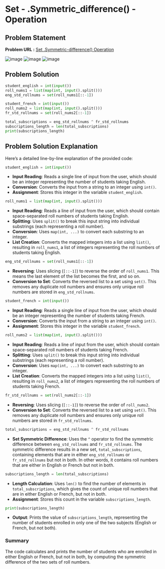 <h1>Set - .Symmetric_difference() - Operation</h1>

## Problem Statement

**Problem URL :** [Set .Symmetric-difference() Operation](https://www.hackerrank.com/challenges/py-set-symmetric-difference-operation/problem?isFullScreen=true)

![image](https://github.com/user-attachments/assets/90766f66-1ca6-41a0-a9d4-8131c43510ce)
![image](https://github.com/user-attachments/assets/8dd0e6ed-7239-4aa9-aeee-b12b18464a4b)
![image](https://github.com/user-attachments/assets/4562f8fe-740d-47a4-b3c9-241ff6634ccb)


## Problem Solution
```py
student_english = int(input())
roll_nums1 = list(map(int, input().split()))
eng_std_rollnums = set(roll_nums1[::-1])

student_french = int(input())
roll_nums2 = list(map(int, input().split()))
fr_std_rollnums = set(roll_nums2[::-1])

total_subscriptions = eng_std_rollnums ^ fr_std_rollnums
subscriptions_length = len(total_subscriptions)
print(subscriptions_length)
```

## Problem Solution Explanation
Here’s a detailed line-by-line explanation of the provided code:

```python
student_english = int(input())
```
- **Input Reading**: Reads a single line of input from the user, which should be an integer representing the number of students taking English.
- **Conversion**: Converts the input from a string to an integer using `int()`.
- **Assignment**: Stores this integer in the variable `student_english`.

```python
roll_nums1 = list(map(int, input().split()))
```
- **Input Reading**: Reads a line of input from the user, which should contain space-separated roll numbers of students taking English.
- **Splitting**: Uses `split()` to break this input string into individual substrings (each representing a roll number).
- **Conversion**: Uses `map(int, ...)` to convert each substring to an integer.
- **List Creation**: Converts the mapped integers into a list using `list()`, resulting in `roll_nums1`, a list of integers representing the roll numbers of students taking English.

```python
eng_std_rollnums = set(roll_nums1[::-1])
```
- **Reversing**: Uses slicing (`[::-1]`) to reverse the order of `roll_nums1`. This means the last element of the list becomes the first, and so on.
- **Conversion to Set**: Converts the reversed list to a set using `set()`. This removes any duplicate roll numbers and ensures only unique roll numbers are stored in `eng_std_rollnums`.

```python
student_french = int(input())
```
- **Input Reading**: Reads a single line of input from the user, which should be an integer representing the number of students taking French.
- **Conversion**: Converts the input from a string to an integer using `int()`.
- **Assignment**: Stores this integer in the variable `student_french`.

```python
roll_nums2 = list(map(int, input().split()))
```
- **Input Reading**: Reads a line of input from the user, which should contain space-separated roll numbers of students taking French.
- **Splitting**: Uses `split()` to break this input string into individual substrings (each representing a roll number).
- **Conversion**: Uses `map(int, ...)` to convert each substring to an integer.
- **List Creation**: Converts the mapped integers into a list using `list()`, resulting in `roll_nums2`, a list of integers representing the roll numbers of students taking French.

```python
fr_std_rollnums = set(roll_nums2[::-1])
```
- **Reversing**: Uses slicing (`[::-1]`) to reverse the order of `roll_nums2`.
- **Conversion to Set**: Converts the reversed list to a set using `set()`. This removes any duplicate roll numbers and ensures only unique roll numbers are stored in `fr_std_rollnums`.

```python
total_subscriptions = eng_std_rollnums ^ fr_std_rollnums
```
- **Set Symmetric Difference**: Uses the `^` operator to find the symmetric difference between `eng_std_rollnums` and `fr_std_rollnums`. The symmetric difference results in a new set, `total_subscriptions`, containing elements that are in either `eng_std_rollnums` or `fr_std_rollnums` but not in both. In other words, it contains roll numbers that are either in English or French but not in both.

```python
subscriptions_length = len(total_subscriptions)
```
- **Length Calculation**: Uses `len()` to find the number of elements in `total_subscriptions`, which gives the count of unique roll numbers that are in either English or French, but not in both.
- **Assignment**: Stores this count in the variable `subscriptions_length`.

```python
print(subscriptions_length)
```
- **Output**: Prints the value of `subscriptions_length`, representing the number of students enrolled in only one of the two subjects (English or French, but not both).

### Summary
The code calculates and prints the number of students who are enrolled in either English or French, but not in both, by computing the symmetric difference of the two sets of roll numbers.
